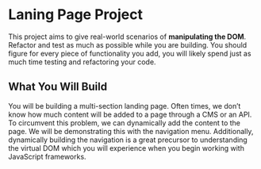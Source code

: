 # Laning Page Project

This project aims to give real-world scenarios of **manipulating the DOM**. Refactor and test as much as possible while you are building. You should figure for every piece of functionality you add, you will likely spend just as much time testing and refactoring your code.

## What You Will Build

You will be building a multi-section landing page. Often times, we don’t know how much content will be added to a page through a CMS or an API. To circumvent this problem, we can dynamically add the content to the page. We will be demonstrating this with the navigation menu. Additionally, dynamically building the navigation is a great precursor to understanding the virtual DOM which you will experience when you begin working with JavaScript frameworks.
